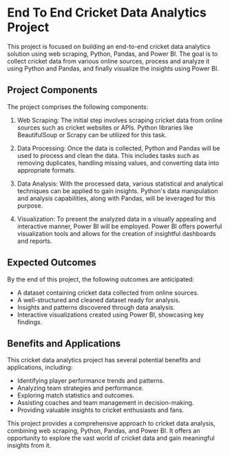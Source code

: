 # End To End Cricket Data Analytics Project

This project is focused on building an end-to-end cricket data analytics solution using web scraping, Python, Pandas, and Power BI. The goal is to collect cricket data from various online sources, process and analyze it using Python and Pandas, and finally visualize the insights using Power BI.

## Project Components

The project comprises the following components:

1. Web Scraping: The initial step involves scraping cricket data from online sources such as cricket websites or APIs. Python libraries like BeautifulSoup or Scrapy can be utilized for this task.

2. Data Processing: Once the data is collected, Python and Pandas will be used to process and clean the data. This includes tasks such as removing duplicates, handling missing values, and converting data into appropriate formats.

3. Data Analysis: With the processed data, various statistical and analytical techniques can be applied to gain insights. Python's data manipulation and analysis capabilities, along with Pandas, will be leveraged for this purpose.

4. Visualization: To present the analyzed data in a visually appealing and interactive manner, Power BI will be employed. Power BI offers powerful visualization tools and allows for the creation of insightful dashboards and reports.

## Expected Outcomes

By the end of this project, the following outcomes are anticipated:

- A dataset containing cricket data collected from online sources.
- A well-structured and cleaned dataset ready for analysis.
- Insights and patterns discovered through data analysis.
- Interactive visualizations created using Power BI, showcasing key findings.

## Benefits and Applications

This cricket data analytics project has several potential benefits and applications, including:

- Identifying player performance trends and patterns.
- Analyzing team strategies and performance.
- Exploring match statistics and outcomes.
- Assisting coaches and team management in decision-making.
- Providing valuable insights to cricket enthusiasts and fans.

This project provides a comprehensive approach to cricket data analysis, combining web scraping, Python, Pandas, and Power BI. It offers an opportunity to explore the vast world of cricket data and gain meaningful insights from it.
